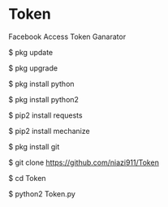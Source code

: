 # Token
Facebook Access Token Ganarator

$ pkg update

$ pkg upgrade

$ pkg install python

$ pkg install python2

$ pip2 install requests

$ pip2 install mechanize

$ pkg install git

$ git clone https://github.com/niazi911/Token

$ cd Token

$ python2 Token.py
